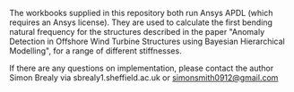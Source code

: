 The workbooks supplied in this repository both run Ansys APDL (which requires an Ansys license). 
They are used to calculate the first bending natural frequency for the structures described in the paper "Anomaly Detection in Offshore Wind Turbine
Structures using Bayesian Hierarchical Modelling", for a range of different stiffnesses.

If there are any questions on implementation, please contact the author Simon Brealy via sbrealy1.sheffield.ac.uk or simonsmith0912@gmail.com
